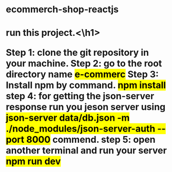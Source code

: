# ecommerch-shop-reactjs

<h1>run this project.<\h1>

Step 1: clone the git repository in your machine.
Step 2: go to the root directory name  <mark>e-commerc</mark>
Step 3: Install npm by  command. <mark>npm install</mark>
step 4: for getting the json-server response run you jeson server using <mark>json-server data/db.json -m ./node_modules/json-server-auth --port 8000</mark> commend.
step 5: open another terminal and run your server <mark>npm run dev</mark>
